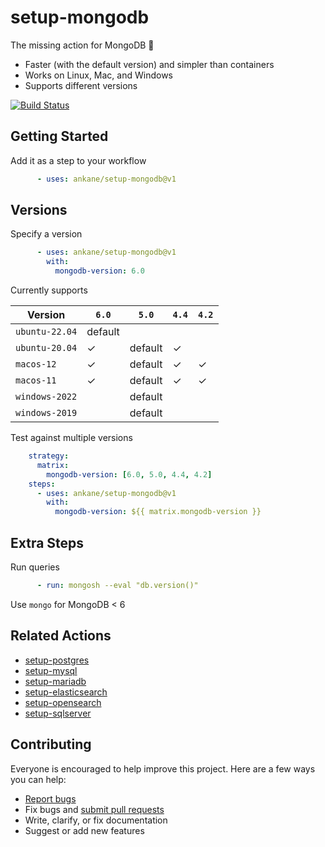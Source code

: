 # setup-mongodb

The missing action for MongoDB :tada:

- Faster (with the default version) and simpler than containers
- Works on Linux, Mac, and Windows
- Supports different versions

[![Build Status](https://github.com/ankane/setup-mongodb/workflows/build/badge.svg?branch=v1)](https://github.com/ankane/setup-mongodb/actions)

## Getting Started

Add it as a step to your workflow

```yml
      - uses: ankane/setup-mongodb@v1
```

## Versions

Specify a version

```yml
      - uses: ankane/setup-mongodb@v1
        with:
          mongodb-version: 6.0
```

Currently supports

Version | `6.0` | `5.0` | `4.4` | `4.2`
--- | --- | --- | --- | ---
`ubuntu-22.04` | default | | |
`ubuntu-20.04` | ✓ | default | ✓ |
`macos-12` | ✓ | default | ✓ | ✓ |
`macos-11` | ✓ | default | ✓ | ✓ |
`windows-2022` | | default | |
`windows-2019` | | default | |

Test against multiple versions

```yml
    strategy:
      matrix:
        mongodb-version: [6.0, 5.0, 4.4, 4.2]
    steps:
      - uses: ankane/setup-mongodb@v1
        with:
          mongodb-version: ${{ matrix.mongodb-version }}
```

## Extra Steps

Run queries

```yml
      - run: mongosh --eval "db.version()"
```

Use `mongo` for MongoDB < 6

## Related Actions

- [setup-postgres](https://github.com/ankane/setup-postgres)
- [setup-mysql](https://github.com/ankane/setup-mysql)
- [setup-mariadb](https://github.com/ankane/setup-mariadb)
- [setup-elasticsearch](https://github.com/ankane/setup-elasticsearch)
- [setup-opensearch](https://github.com/ankane/setup-opensearch)
- [setup-sqlserver](https://github.com/ankane/setup-sqlserver)

## Contributing

Everyone is encouraged to help improve this project. Here are a few ways you can help:

- [Report bugs](https://github.com/ankane/setup-mongodb/issues)
- Fix bugs and [submit pull requests](https://github.com/ankane/setup-mongodb/pulls)
- Write, clarify, or fix documentation
- Suggest or add new features
